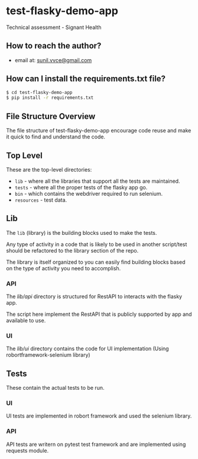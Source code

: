 # test-flasky-demo-app
Technical assessment - Signant Health

## How to reach the author?
*  email at: sunil.vvce@gmail.com


## How can I install the requirements.txt file?
```sh
$ cd test-flasky-demo-app
$ pip install -r requirements.txt
```

## File Structure Overview
The file structure of test-flasky-demo-app encourage code reuse and make it quick to find and understand the code.

## Top Level
These are the top-level directories:
- `lib` - where all the libraries that support all the tests are maintained.
- `tests` - where all the proper tests of the flasky app go.
- `bin` - which contains the webdriver required to run selenium. 
- `resources`  - test data.

## Lib
The `lib` (library) is  the building blocks used to make the tests.
 
Any type of activity in a code that is likely to be used in another script/test should be refactored to the library section of the repo.
 
The library is itself organized to you can easily find building blocks based on the type of activity you need to accomplish.
 
### API
The *lib/api* directory is structured for RestAPI to interacts with the flasky app.

The script here implement the RestAPI that is publicly supported by app and available to use.

### UI
The *lib/ui* directory contains the code for UI implementation (Using robortframework-selenium library)
 

## Tests

These contain the actual tests to be run.
### UI
UI tests are implemented in robort framework and used the selenium library.

### API
API tests are writern on pytest test framework and are implemented using requests module.
